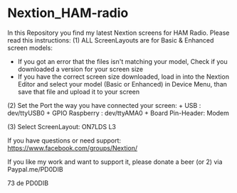# Nextion_HAM-radio
In this Repository you find my latest Nextion screens for HAM Radio.
Please read this instructions:
  (1) ALL ScreenLayouts are for Basic & Enhanced screen models:
   * If you got an error that the files isn't matching your model, Check if you downloaded a version for your screen size
   * If you have the correct screen size downloaded, load in into the Nextion Editor and select your model (Basic or Enhanced) in Device
     Menu, than save that file and upload it to your screen
     
  (2) Set the Port the way you have connected your screen:
      + USB             : dev/ttyUSB0
      + GPIO Raspberry  : dev/ttyAMA0
      + Board Pin-Header: Modem
      
  (3) Select ScreenLayout: ON7LDS L3
  
  If you have questions or need support: https://www.facebook.com/groups/Nextion/
  
  If you like my work and want to support it, please donate a beer (or 2) via Paypal.me/PD0DIB 
  
  73 de PD0DIB
